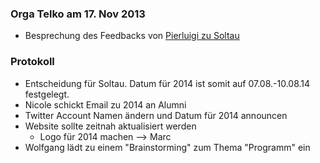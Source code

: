 ### Orga Telko am 17. Nov 2013

* Besprechung des Feedbacks von [Pierluigi zu Soltau](http://www.softwerkskammer.org/mailarchive/message/20131112234156.GB1348%40pluto-3.local)

### Protokoll

* Entscheidung für Soltau. Datum für 2014 ist somit auf 07.08.-10.08.14 festgelegt.
* Nicole schickt Email zu 2014 an Alumni
* Twitter Account Namen ändern und Datum für 2014 announcen
* Website sollte zeitnah aktualisiert werden
    * Logo für 2014 machen --> Marc
* Wolfgang lädt zu einem "Brainstorming" zum Thema "Programm" ein 